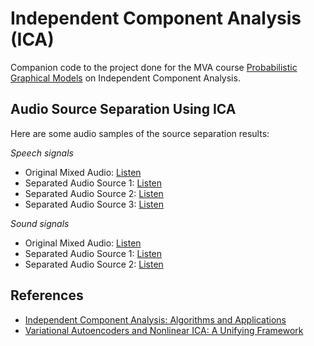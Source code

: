 # Independent Component Analysis (ICA) 
Companion code to the project done for the MVA course [Probabilistic Graphical Models](https://lmbp.uca.fr/~latouche/mva/IntroductiontoProbabilisticGraphicalModelsMVA.html) on Independent Component Analysis.

## Audio Source Separation Using ICA

Here are some audio samples of the source separation results:

*Speech signals*
- Original Mixed Audio: [Listen](experiments/exp2_speech/talks_mixture.wav)
- Separated Audio Source 1: [Listen](experiments/exp2_speech/output/s3_predicted.wav)
- Separated Audio Source 2: [Listen](experiments/exp2_speech/output/s4_predicted.wav)
- Separated Audio Source 3: [Listen](experiments/exp2_speech/output/s5_predicted.wav)

*Sound signals*
- Original Mixed Audio: [Listen](experiments/exp1_sounds/sound_mixture.wav)
- Separated Audio Source 1: [Listen](experiments/exp1_sounds/output/s1_predicted.wav)
- Separated Audio Source 2: [Listen](experiments/exp1_sounds/output/s2_predicted.wav)

## References
* [Independent Component Analysis: Algorithms and Applications](https://www.sciencedirect.com/science/article/pii/S0893608000000265)
* [Variational Autoencoders and Nonlinear ICA:
A Unifying Framework](https://proceedings.mlr.press/v108/khemakhem20a.html)


